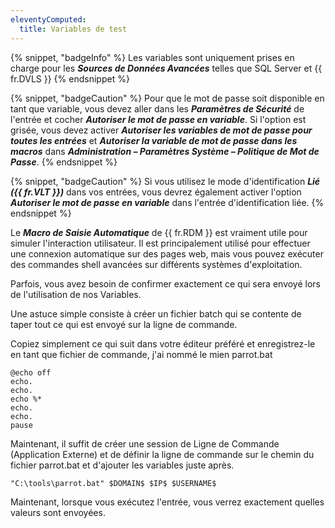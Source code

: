 ```yaml
---
eleventyComputed:
  title: Variables de test
---
```

{% snippet, "badgeInfo" %}
Les variables sont uniquement prises en charge pour les ***Sources de Données Avancées*** telles que SQL Server et {{ fr.DVLS }}
{% endsnippet %}

{% snippet, "badgeCaution" %}
Pour que le mot de passe soit disponible en tant que variable, vous devez aller dans les ***Paramètres de Sécurité*** de l'entrée et cocher ***Autoriser le mot de passe en variable***.
Si l'option est grisée, vous devez activer ***Autoriser les variables de mot de passe pour toutes les entrées*** et ***Autoriser la variable de mot de passe dans les macros*** dans ***Administration – Paramètres Système – Politique de Mot de Passe***.
{% endsnippet %}

{% snippet, "badgeCaution" %}
Si vous utilisez le mode d'identification ***Lié ({{ fr.VLT }})*** dans vos entrées, vous devrez également activer l'option ***Autoriser le mot de passe en variable*** dans l'entrée d'identification liée.
{% endsnippet %}

Le ***Macro de Saisie Automatique*** de {{ fr.RDM }} est vraiment utile pour simuler l'interaction utilisateur. Il est principalement utilisé pour effectuer une connexion automatique sur des pages web, mais vous pouvez exécuter des commandes shell avancées sur différents systèmes d'exploitation.

Parfois, vous avez besoin de confirmer exactement ce qui sera envoyé lors de l'utilisation de nos Variables.

Une astuce simple consiste à créer un fichier batch qui se contente de taper tout ce qui est envoyé sur la ligne de commande.

Copiez simplement ce qui suit dans votre éditeur préféré et enregistrez-le en tant que fichier de commande, j'ai nommé le mien parrot.bat

```
@echo off
echo.
echo.
echo %*
echo.
echo.
pause
```
Maintenant, il suffit de créer une session de Ligne de Commande (Application Externe) et de définir la ligne de commande sur le chemin du fichier parrot.bat et d'ajouter les variables juste après.

`"C:\tools\parrot.bat" $DOMAIN$ $IP$ $USERNAME$`  

Maintenant, lorsque vous exécutez l'entrée, vous verrez exactement quelles valeurs sont envoyées.
